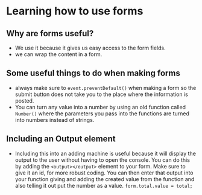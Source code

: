 # Learning how to use forms
## Why are forms useful?
 - We use it because it gives us easy access to the form fields.
  - we can wrap the content in a form.
## Some useful things to do when making forms
 - always make sure to ``` event.preventDefault() ``` when making a form so the submit button does not take you to the place where the information is posted.
 - You can turn any value into a number by using an old function called ```Number()``` where the parameters you pass into the functions are turned into numbers instead of strings.
## Including an Output element
- Including this into an adding machine is useful because it will display the output to the user without having to open the console. You can do this by adding the ```<output></output>``` element to your form. Make sure to give it an id, for more robust coding. You can then enter that output into your function giving and adding the created value from the function and also telling it out put the number as a value. ```form.total.value = total;```
